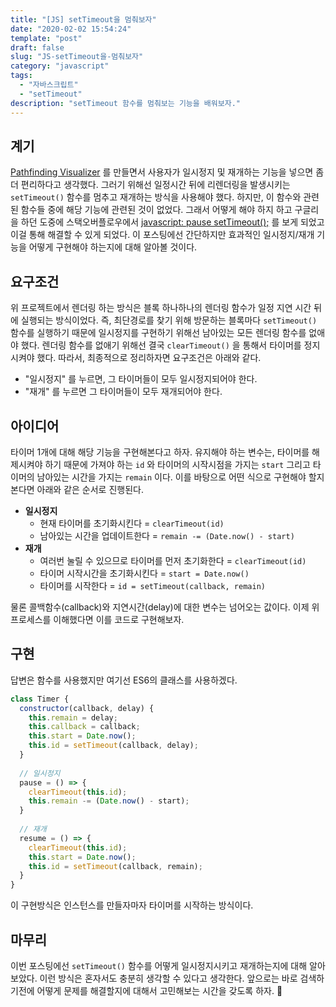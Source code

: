 ```yaml
---
title: "[JS] setTimeout을 멈춰보자"
date: "2020-02-02 15:54:24"
template: "post"
draft: false
slug: "JS-setTimeout을-멈춰보자"
category: "javascript"
tags:
  - "자바스크립트"
  - "setTimeout"
description: "setTimeout 함수를 멈춰보는 기능을 배워보자."
---
```


## 계기

[Pathfinding Visualizer](https://github.com/baeharam/Pathfinding-Visualizer) 를 만들면서 사용자가 일시정지 및 재개하는 기능을 넣으면 좀 더 편리하다고 생각했다. 그러기 위해선 일정시간 뒤에 리렌더링을 발생시키는 `setTimeout()` 함수를 멈추고 재개하는 방식을 사용해야 했다. 하지만, 이 함수와 관련된 함수들 중에 해당 기능에 관련된 것이 없었다. 그래서 어떻게 해야 하지 하고 구글리을 하던 도중에 스택오버플로우에서 [javascript: pause setTimeout();](https://stackoverflow.com/questions/3969475/javascript-pause-settimeout) 를 보게 되었고 이걸 통해 해결할 수 있게 되었다. 이 포스팅에선 간단하지만 효과적인 일시정지/재개 기능을 어떻게 구현해야 하는지에 대해 알아볼 것이다.

## 요구조건

위 프로젝트에서 렌더링 하는 방식은 블록 하나하나의 렌더링 함수가 일정 지연 시간 뒤에 실행되는 방식이었다. 즉, 최단경로를 찾기 위해 방문하는 블록마다 `setTimeout()` 함수를 실행하기 때문에 일시정지를 구현하기 위해선 남아있는 모든 렌더링 함수를 없애야 했다. 렌더링 함수를 없애기 위해선 결국 `clearTimeout()` 을 통해서 타이머를 정지시켜야 했다. 따라서, 최종적으로 정리하자면 요구조건은 아래와 같다.

* "일시정지" 를 누르면, 그 타이머들이 모두 일시정지되어야 한다.
* "재개" 를 누르면 그 타이머들이 모두 재개되어야 한다.

## 아이디어

타이머 1개에 대해 해당 기능을 구현해본다고 하자. 유지해야 하는 변수는, 타이머를 해제시켜야 하기 때문에 가져야 하는 `id` 와 타이머의 시작시점을 가지는 `start` 그리고 타이머의 남아있는 시간을 가지는 `remain` 이다. 이를 바탕으로 어떤 식으로 구현해야 할지 본다면 아래와 같은 순서로 진행된다.

* **일시정지**
  * 현재 타이머를 초기화시킨다 = `clearTimeout(id)`
  * 남아있는 시간을 업데이트한다 = `remain -= (Date.now() - start)`
* **재개**
  * 여러번 눌릴 수 있으므로 타이머를 먼저 초기화한다 = `clearTimeout(id)`
  * 타이머 시작시간을 초기화시킨다 = `start = Date.now()`
  * 타이머를 시작한다 = `id = setTimeout(callback, remain)`

물론 콜백함수(callback)와 지연시간(delay)에 대한 변수는 넘어오는 값이다. 이제 위 프로세스를 이해했다면 이를 코드로 구현해보자.

## 구현

답변은 함수를 사용했지만 여기선 ES6의 클래스를 사용하겠다.

```javascript
class Timer {
  constructor(callback, delay) {
    this.remain = delay;
    this.callback = callback;
    this.start = Date.now();
    this.id = setTimeout(callback, delay);
  }
  
  // 일시정지
  pause = () => {
    clearTimeout(this.id);
    this.remain -= (Date.now() - start);
  }
  
  // 재개
  resume = () => {
    clearTimeout(this.id);
    this.start = Date.now();
    this.id = setTimeout(callback, remain);
  }
}
```

이 구현방식은 인스턴스를 만들자마자 타이머를 시작하는 방식이다.

## 마무리

이번 포스팅에선 `setTimeout()` 함수를 어떻게 일시정지시키고 재개하는지에 대해 알아보았다. 이런 방식은 혼자서도 충분히 생각할 수 있다고 생각한다. 앞으로는 바로 검색하기전에 어떻게 문제를 해결할지에 대해서 고민해보는 시간을 갖도록 하자. :thinking: